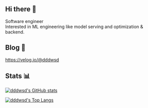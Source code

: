 ## Hi there 👋

Software engineer <br>
Interested in ML engineering like model serving and optimization & backend.

## Blog 📃
https://velog.io/@dddwsd

## Stats 📊 
[![dddwsd's GitHub stats](https://github-readme-stats.vercel.app/api?username=dddwsd)](https://github.com/anuraghazra/github-readme-stats)

[![dddwsd's Top Langs](https://github-readme-stats.vercel.app/api/top-langs/?username=dddwsd&layout=compact)](https://github.com/anuraghazra/github-readme-stats)


<!--
**dddwsd/dddwsd** is a ✨ _special_ ✨ repository because its `README.md` (this file) appears on your GitHub profile.

Here are some ideas to get you started:

- 🔭 I’m currently working on ...
- 🌱 I’m currently learning ...
- 👯 I’m looking to collaborate on ...
- 🤔 I’m looking for help with ...
- 💬 Ask me about ...
- 📫 How to reach me: ...
- 😄 Pronouns: ...
-  Fun fact: ...
-->
